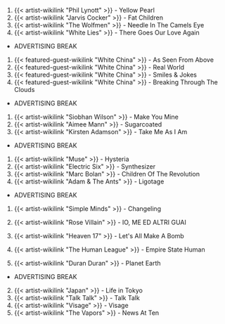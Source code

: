 1. {{< artist-wikilink "Phil Lynott" >}} - Yellow Pearl
2. {{< artist-wikilink "Jarvis Cocker" >}} - Fat Children
3. {{< artist-wikilink "The Wolfmen" >}} - Needle In The Camels Eye
4. {{< artist-wikilink "White Lies" >}} - There Goes Our Love Again

- ADVERTISING BREAK

1. {{< featured-guest-wikilink "White China" >}} - As Seen From Above
2. {{< featured-guest-wikilink "White China" >}} - Real World
3. {{< featured-guest-wikilink "White China" >}} - Smiles & Jokes
4. {{< featured-guest-wikilink "White China" >}} - Breaking Through The Clouds

- ADVERTISING BREAK

1. {{< artist-wikilink "Siobhan Wilson" >}} - Make You Mine
2. {{< artist-wikilink "Aimee Mann" >}} - Sugarcoated
3. {{< artist-wikilink "Kirsten Adamson" >}} - Take Me As I Am

- ADVERTISING BREAK

1. {{< artist-wikilink "Muse" >}} - Hysteria
2. {{< artist-wikilink "Electric Six" >}} - Synthesizer
3. {{< artist-wikilink "Marc Bolan" >}} - Children Of The Revolution
4. {{< artist-wikilink "Adam & The Ants" >}} - Ligotage

- ADVERTISING BREAK

1. {{< artist-wikilink "Simple Minds" >}} - Changeling


1. {{< artist-wikilink "Rose Villain" >}} - IO, ME ED ALTRI GUAI
2. {{< artist-wikilink "Heaven 17" >}} - Let's All Make A Bomb 
3. {{< artist-wikilink "The Human League" >}} - Empire State Human 
4. {{< artist-wikilink "Duran Duran" >}} - Planet Earth

- ADVERTISING BREAK


2. {{< artist-wikilink "Japan" >}} - Life in Tokyo
3. {{< artist-wikilink "Talk Talk" >}} - Talk Talk 
4. {{< artist-wikilink "Visage" >}} - Visage
5. {{< artist-wikilink "The Vapors" >}} - News At Ten

